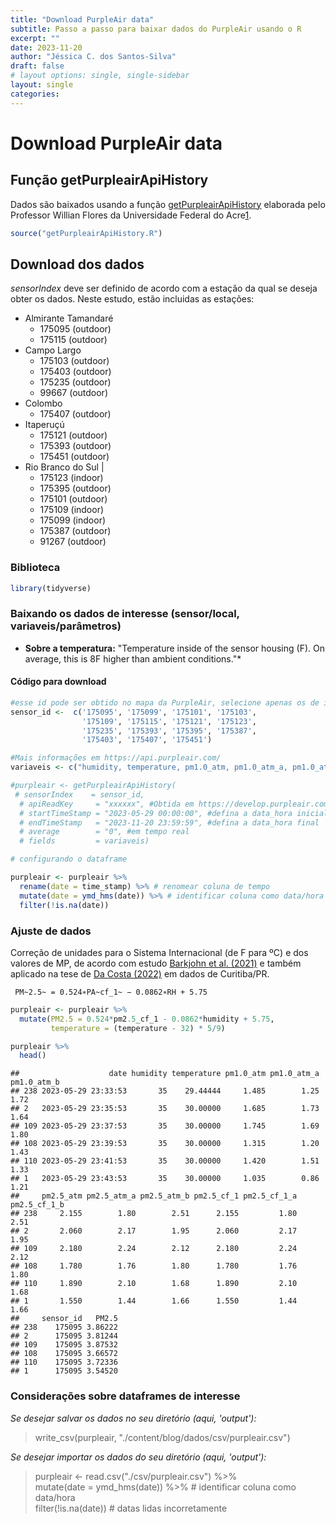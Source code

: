 ```yaml
---
title: "Download PurpleAir data"
subtitle: Passo a passo para baixar dados do PurpleAir usando o R
excerpt: ""
date: 2023-11-20
author: "Jéssica C. dos Santos-Silva"
draft: false
# layout options: single, single-sidebar
layout: single
categories:
---
```


# Download PurpleAir data  

## Função getPurpleairApiHistory
Dados são baixados usando a função [getPurpleairApiHistory](https://github.com/willianflores/getPurpleairApiHistory) elaborada pelo Professor Willian Flores da Universidade Federal do Acre[1](www.acrequalidadedoar.info).


```r
source("getPurpleairApiHistory.R")
```


## Download dos dados
*sensorIndex* deve ser definido de acordo com a estação da qual se deseja obter os dados. 
Neste estudo, estão incluidas as estações:

+ Almirante Tamandaré
    + 175095 (outdoor)
    + 175115 (outdoor)
+ Campo Largo
    + 175103 (outdoor)
    + 175403 (outdoor)
    + 175235 (outdoor)
    + 99667 (outdoor)
+ Colombo 
    + 175407 (outdoor)
+ Itaperuçú
    + 175121 (outdoor)
    + 175393 (outdoor)
    + 175451 (outdoor)
+ Rio Branco do Sul | 
    + 175123 (indoor)
    + 175395 (outdoor)
    + 175101 (outdoor)
    + 175109 (indoor)
    + 175099 (indoor)
    + 175387 (outdoor)
    + 91267 (outdoor)

### Biblioteca


```r
library(tidyverse)
```


### Baixando os dados de interesse (sensor/local, variaveis/parâmetros)

* **Sobre a temperatura:** "Temperature inside of the sensor housing (F). On average, this is 8F higher than ambient conditions."*


#### Código para download

```r
#esse id pode ser obtido no mapa da PurpleAir, selecione apenas os de interesse
sensor_id <-  c('175095', '175099', '175101', '175103',
                '175109', '175115', '175121', '175123', 
                '175235', '175393', '175395', '175387',
                '175403', '175407', '175451')

#Mais informações em https://api.purpleair.com/
variaveis <- c("humidity, temperature, pm1.0_atm, pm1.0_atm_a, pm1.0_atm_b, pm2.5_atm, pm2.5_atm_a, pm2.5_atm_b, pm2.5_cf_1, pm2.5_cf_1_a, pm2.5_cf_1_b") # para corrigir PM2.5
```




```r
#purpleair <- getPurpleairApiHistory(
 # sensorIndex    = sensor_id,
  # apiReadKey     = "xxxxxx", #Obtida em https://develop.purpleair.com/keys
  # startTimeStamp = "2023-05-29 00:00:00", #defina a data_hora inicial
  # endTimeStamp   = "2023-11-20 23:59:59", #defina a data_hora final
  # average        = "0", #em tempo real
  # fields         = variaveis)
```






```r
# configurando o dataframe

purpleair <- purpleair %>%
  rename(date = time_stamp) %>% # renomear coluna de tempo
  mutate(date = ymd_hms(date)) %>% # identificar coluna como data/hora
  filter(!is.na(date))
```


### Ajuste de dados

Correção de unidades para o Sistema Internacional (de F para ºC) e dos valores de MP, de acordo com estudo [Barkjohn et al. (2021)](https://doi.org/10.5194/amt-14-4617-2021) e também aplicado na tese de [Da Costa (2022)](https://acervodigital.ufpr.br/handle/1884/80817) em dados de Curitiba/PR.  


     PM~2.5~ = 0.524∗PA~cf_1~ − 0.0862∗RH + 5.75



```r
purpleair <- purpleair %>%
  mutate(PM2.5 = 0.524*pm2.5_cf_1 - 0.0862*humidity + 5.75,
         temperature = (temperature - 32) * 5/9)

purpleair %>% 
  head()
```

```
##                    date humidity temperature pm1.0_atm pm1.0_atm_a pm1.0_atm_b
## 238 2023-05-29 23:33:53       35    29.44444     1.485        1.25        1.72
## 2   2023-05-29 23:35:53       35    30.00000     1.685        1.73        1.64
## 109 2023-05-29 23:37:53       35    30.00000     1.745        1.69        1.80
## 108 2023-05-29 23:39:53       35    30.00000     1.315        1.20        1.43
## 110 2023-05-29 23:41:53       35    30.00000     1.420        1.51        1.33
## 1   2023-05-29 23:43:53       35    30.00000     1.035        0.86        1.21
##     pm2.5_atm pm2.5_atm_a pm2.5_atm_b pm2.5_cf_1 pm2.5_cf_1_a pm2.5_cf_1_b
## 238     2.155        1.80        2.51      2.155         1.80         2.51
## 2       2.060        2.17        1.95      2.060         2.17         1.95
## 109     2.180        2.24        2.12      2.180         2.24         2.12
## 108     1.780        1.76        1.80      1.780         1.76         1.80
## 110     1.890        2.10        1.68      1.890         2.10         1.68
## 1       1.550        1.44        1.66      1.550         1.44         1.66
##     sensor_id   PM2.5
## 238    175095 3.86222
## 2      175095 3.81244
## 109    175095 3.87532
## 108    175095 3.66572
## 110    175095 3.72336
## 1      175095 3.54520
```


### Considerações sobre dataframes de interesse

*Se desejar salvar os dados no seu diretório (aqui, 'output'):*  
> write_csv(purpleair, "./content/blog/dados/csv/purpleair.csv")
          
*Se desejar importar os dados do seu diretório (aqui, 'output'):*       
>  purpleair <- read.csv("./csv/purpleair.csv") %>%\
  mutate(date = ymd_hms(date)) %>% # identificar coluna como data/hora\
  filter(!is.na(date)) # datas lidas incorretamente

